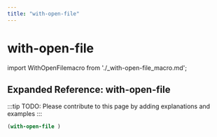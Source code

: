 ```yaml
---
title: "with-open-file"
---
```


# with-open-file

import WithOpenFilemacro from './_with-open-file_macro.md';

<WithOpenFilemacro />

## Expanded Reference: with-open-file

:::tip
TODO: Please contribute to this page by adding explanations and examples
:::

```lisp
(with-open-file )
```
